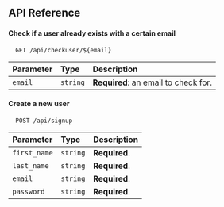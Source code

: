 
## API Reference

#### Check if a user already exists with a certain email

```http
  GET /api/checkuser/${email}
```

| Parameter | Type     | Description                |
| :-------- | :------- | :------------------------- |
| `email` | `string` | **Required**: an email to check for. |

#### Create a new user

```http
  POST /api/signup
```

| Parameter | Type     | Description                       |
| :-------- | :------- | :-------------------------------- |
| `first_name`      | `string` | **Required**. |
| `last_name`      | `string` | **Required**. |
| `email`      | `string` | **Required**. |
| `password`      | `string` | **Required**. |

